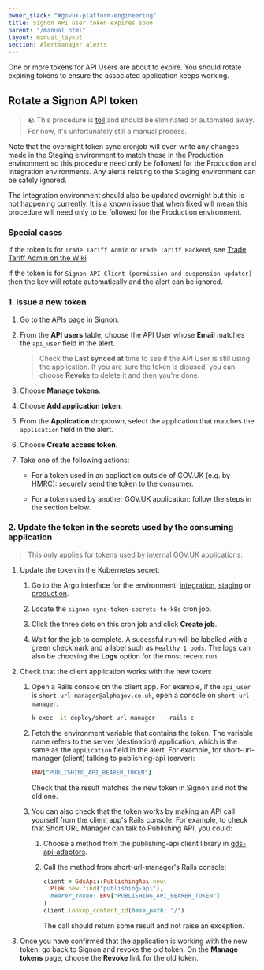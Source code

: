 ```yaml
---
owner_slack: "#govuk-platform-engineering"
title: Signon API user token expires soon
parent: "/manual.html"
layout: manual_layout
section: Alertmanager alerts
---
```


One or more tokens for API Users are about to expire. You should rotate
expiring tokens to ensure the associated application keeps working.

## Rotate a Signon API token

> 🪨 This procedure is [toil](https://sre.google/workbook/eliminating-toil/) and should be eliminated or automated away. For now, it's unfortunately still a manual process.

Note that the overnight token sync cronjob will over-write any changes made in the Staging environment to match those in the Production environment so this procedure need only be followed for the Production and Integration environments. Any alerts relating to the Staging environment can be safely ignored.

The Integration environment should also be updated overnight but this is not happening currently. It is a known issue that when fixed will mean this procedure will need only to be followed for the Production environment.

### Special cases

If the token is for `Trade Tariff Admin` or `Trade Tariff Backend`, see [Trade Tariff Admin on the Wiki](https://gov-uk.atlassian.net/wiki/spaces/PLOPS/pages/3155099649/Trade+Tariff+Admin)

If the token is for `Signon API Client (permission and suspension updater)` then the key will rotate automatically and the alert can be ignored.

### 1. Issue a new token

1. Go to the [APIs page](https://signon.publishing.service.gov.uk/api_users) in Signon.

1. From the **API users** table, choose the API User whose **Email** matches the `api_user` field in the alert.

    > Check the **Last synced at** time to see if the API User is still using the
    > application. If you are sure the token is disused, you can choose
    > **Revoke** to delete it and then you're done.

1. Choose **Manage tokens**.

1. Choose **Add application token**.

1. From the **Application** dropdown, select the application that matches the `application` field in the alert.

1. Choose **Create access token**.

1. Take one of the following actions:

    * For a token used in an application outside of GOV.UK (e.g. by HMRC): securely send the token to the consumer.

    * For a token used by another GOV.UK application: follow the steps in the section below.

### 2. Update the token in the secrets used by the consuming application

> This only applies for tokens used by internal GOV.UK applications.

1. Update the token in the Kubernetes secret:

    1. Go to the Argo interface for the environment: [integration](https://argo.eks.integration.govuk.digital/applications/cluster-services/signon?view=tree&orphaned=false&resource=), [staging](https://argo.eks.staging.govuk.digital/applications/cluster-services/signon?view=tree&orphaned=false&resource=) or [production](https://argo.eks.production.govuk.digital/applications/cluster-services/signon?view=tree&orphaned=false&resource=).

    1. Locate the `signon-sync-token-secrets-to-k8s` cron job.

    1. Click the three dots on this cron job and click **Create job**.

    1. Wait for the job to complete. A sucessful run will be labelled with a green checkmark and a label such as `Healthy 1 pods`. The logs can also be choosing the **Logs** option for the most recent run.

1. Check that the client application works with the new token:

    1. Open a Rails console on the client app. For example, if the `api_user` is `short-url-manager@alphagov.co.uk`, open a console on `short-url-manager`.

        ```sh
        k exec -it deploy/short-url-manager -- rails c
        ```

    1. Fetch the environment variable that contains the token. The variable name refers to the server (destination) application, which is the same as the `application` field in the alert. For example, for short-url-manager (client) talking to publishing-api (server):

        ```ruby
        ENV["PUBLISHING_API_BEARER_TOKEN"]
        ```

        Check that the result matches the new token in Signon and not the old one.

    1. You can also check that the token works by making an API call yourself from the client app's Rails console. For example, to check that Short URL Manager can talk to Publishing API, you could:

        1. Choose a method from the publishing-api client library in [gds-api-adaptors](https://github.com/alphagov/gds-api-adapters/tree/main/lib/gds_api).
        1. Call the method from short-url-manager's Rails console:

            ```ruby
            client = GdsApi::PublishingApi.new(
              Plek.new.find("publishing-api"),
              bearer_token: ENV["PUBLISHING_API_BEARER_TOKEN"]
            )
            client.lookup_content_id(base_path: "/")
            ```

            The call should return some result and not raise an exception.

1. Once you have confirmed that the application is working with the new token, go back to Signon and revoke the old token. On the **Manage tokens** page, choose the **Revoke** link for the old token.
